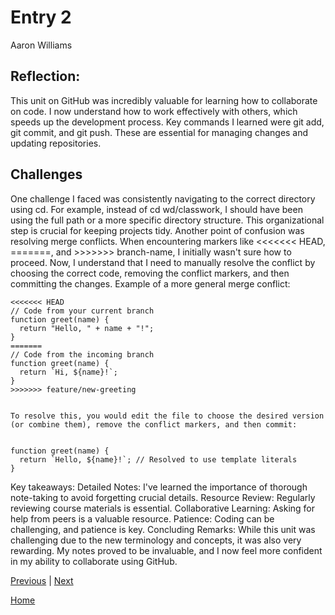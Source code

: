 # Entry 2
Aaron Williams 
## Reflection:
This unit on GitHub was incredibly valuable for learning how to collaborate on code. I now understand how to work effectively with others, which speeds up the development process. Key commands I learned were git add, git commit, and git push. These are essential for managing changes and updating repositories.
## Challenges
One challenge I faced was consistently navigating to the correct directory using cd. For example, instead of cd wd/classwork, I should have been using the full path or a more specific directory structure. This organizational step is crucial for keeping projects tidy.
Another point of confusion was resolving merge conflicts. When encountering markers like <<<<<<< HEAD, =======, and >>>>>>> branch-name, I initially wasn't sure how to proceed. Now, I understand that I need to manually resolve the conflict by choosing the correct code, removing the conflict markers, and then committing the changes.
Example of a more general merge conflict:

~~~
<<<<<<< HEAD
// Code from your current branch
function greet(name) {
  return "Hello, " + name + "!";
}
=======
// Code from the incoming branch
function greet(name) {
  return `Hi, ${name}!`;
}
>>>>>>> feature/new-greeting


To resolve this, you would edit the file to choose the desired version (or combine them), remove the conflict markers, and then commit:


function greet(name) {
  return `Hello, ${name}!`; // Resolved to use template literals
}

~~~
Key takeaways:
Detailed Notes: I've learned the importance of thorough note-taking to avoid forgetting crucial details.
Resource Review: Regularly reviewing course materials is essential.
Collaborative Learning: Asking for help from peers is a valuable resource.
Patience: Coding can be challenging, and patience is key.
Concluding Remarks:
While this unit was challenging due to the new terminology and concepts, it was also very rewarding. My notes proved to be invaluable, and I now feel more confident in my ability to collaborate using GitHub.



[Previous](entry01.md) | [Next](entry03.md)

[Home](../README.md)
